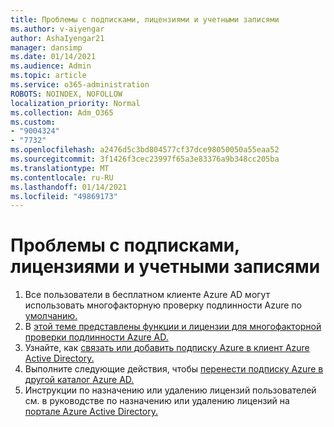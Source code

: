 ```yaml
---
title: Проблемы с подписками, лицензиями и учетными записями
ms.author: v-aiyengar
author: AshaIyengar21
manager: dansimp
ms.date: 01/14/2021
ms.audience: Admin
ms.topic: article
ms.service: o365-administration
ROBOTS: NOINDEX, NOFOLLOW
localization_priority: Normal
ms.collection: Adm_O365
ms.custom:
- "9004324"
- "7732"
ms.openlocfilehash: a2476d5c3bd804577cf37dce98050050a55eaa52
ms.sourcegitcommit: 3f1426f3cec23997f65a3e83376a9b348cc205ba
ms.translationtype: MT
ms.contentlocale: ru-RU
ms.lasthandoff: 01/14/2021
ms.locfileid: "49869173"
---
```

# <a name="issues-with-subscriptions-licenses-and-accounts"></a>Проблемы с подписками, лицензиями и учетными записями

1. Все пользователи в бесплатном клиенте Azure AD могут использовать многофакторную проверку подлинности Azure по [умолчанию.](https://docs.microsoft.com/azure/active-directory/fundamentals/concept-fundamentals-security-defaults)
1. В [этой теме представлены функции и лицензии для многофакторной проверки подлинности Azure AD.](https://docs.microsoft.com/azure/active-directory/authentication/concept-mfa-licensing)
1. Узнайте, как [связать или добавить подписку Azure в клиент Azure Active Directory.](https://docs.microsoft.com/azure/active-directory/fundamentals/active-directory-how-subscriptions-associated-directory)
1. Выполните следующие действия, чтобы [перенести подписку Azure в другой каталог Azure AD.](https://docs.microsoft.com/azure/role-based-access-control/transfer-subscription)
1. Инструкции по назначению или удалению лицензий пользователей см. в руководстве по назначению или удалению лицензий на [портале Azure Active Directory.](https://docs.microsoft.com/azure/active-directory/fundamentals/license-users-groups)